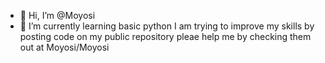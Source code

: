 - 👋 Hi, I’m @Moyosi
- 🌱 I’m currently learning basic python 
I am trying to improve my skills by posting code on my public repository pleae help me by checking them out at Moyosi/Moyosi

<!---
Moyosi/Moyosi is a ✨ special ✨ repository because its `README.md` (this file) appears on your GitHub profile.
You can click the Preview link to take a look at your changes.
--->
